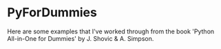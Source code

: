 # PyForDummies
Here are some examples that I've worked through from the book 'Python All-in-One for Dummies' by J. Shovic &amp; A. Simpson.
